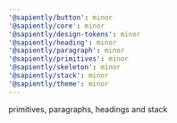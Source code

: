 ```yaml
---
'@sapiently/button': minor
'@sapiently/core': minor
'@sapiently/design-tokens': minor
'@sapiently/heading': minor
'@sapiently/paragraph': minor
'@sapiently/primitives': minor
'@sapiently/skeleton': minor
'@sapiently/stack': minor
'@sapiently/theme': minor
---
```


primitives, paragraphs, headings and stack
